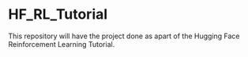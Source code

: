 # HF_RL_Tutorial
This repository will have the project done as apart of the Hugging Face Reinforcement Learning Tutorial.
